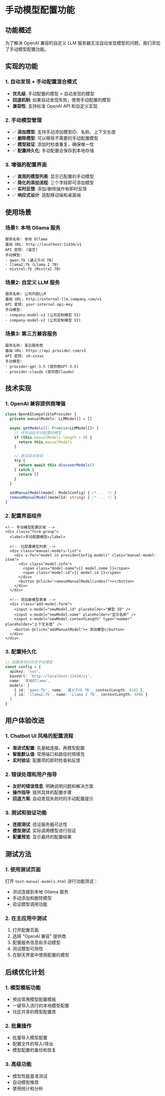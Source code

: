 # 手动模型配置功能

## 功能概述

为了解决 OpenAI 兼容的自定义 LLM 服务器无法自动发现模型的问题，我们添加了手动模型配置功能。

## 实现的功能

### 1. 自动发现 + 手动配置混合模式
- **优先级**: 手动配置的模型 > 自动发现的模型
- **回退机制**: 如果自动发现失败，使用手动配置的模型
- **兼容性**: 支持标准 OpenAI API 和自定义实现

### 2. 手动模型管理
- ✅ **添加模型**: 支持手动添加模型ID、名称、上下文长度
- ✅ **删除模型**: 可以移除不需要的手动配置模型
- ✅ **模型验证**: 添加时检查重复，确保唯一性
- ✅ **配置持久化**: 手动配置会保存到本地存储

### 3. 增强的配置界面
- ✅ **直观的模型列表**: 显示已配置的手动模型
- ✅ **简化的添加流程**: 三个字段即可添加模型
- ✅ **实时反馈**: 添加/删除操作有即时反馈
- ✅ **响应式设计**: 适配移动端和桌面端

## 使用场景

### 场景1: 本地 Ollama 服务
```
服务名称: 本地 Ollama
基础 URL: http://localhost:11434/v1
API 密钥: (留空)
手动模型:
- qwen:7b (通义千问 7B)
- llama2:7b (Llama 2 7B)
- mistral:7b (Mistral 7B)
```

### 场景2: 自定义 LLM 服务
```
服务名称: 公司内部LLM
基础 URL: http://internal-llm.company.com/v1
API 密钥: your-internal-api-key
手动模型:
- company-model-v1 (公司定制模型 V1)
- company-model-v2 (公司定制模型 V2)
```

### 场景3: 第三方兼容服务
```
服务名称: 某云服务商
基础 URL: https://api.provider.com/v1
API 密钥: sk-xxxxx
手动模型:
- provider-gpt-3.5 (提供商GPT-3.5)
- provider-claude (提供商Claude)
```

## 技术实现

### 1. OpenAI 兼容提供商增强
```typescript
class OpenAICompatibleProvider {
  private manualModels: LLMModel[] = []
  
  async getModels(): Promise<LLMModel[]> {
    // 优先返回手动配置的模型
    if (this.manualModels.length > 0) {
      return this.manualModels
    }
    
    // 尝试自动发现
    try {
      return await this.discoverModels()
    } catch {
      return []
    }
  }
  
  addManualModel(model: ModelConfig) { /* ... */ }
  removeManualModel(modelId: string) { /* ... */ }
}
```

### 2. 配置界面组件
```vue
<!-- 手动模型配置区域 -->
<div class="form-group">
  <label>手动配置模型</label>
  
  <!-- 已配置模型列表 -->
  <div class="manual-models-list">
    <div v-for="model in providerConfig.models" class="manual-model-item">
      <div class="model-info">
        <span class="model-name">{{ model.name }}</span>
        <span class="model-id">{{ model.id }}</span>
      </div>
      <button @click="removeManualModel(index)">×</button>
    </div>
  </div>
  
  <!-- 添加新模型表单 -->
  <div class="add-model-form">
    <input v-model="newModel.id" placeholder="模型 ID" />
    <input v-model="newModel.name" placeholder="显示名称" />
    <input v-model="newModel.contextLength" type="number" placeholder="上下文长度" />
    <button @click="addManualModel">+ 添加模型</button>
  </div>
</div>
```

### 3. 配置持久化
```typescript
// 配置保存时包含手动模型
const config = {
  apiKey: 'xxx',
  baseUrl: 'http://localhost:11434/v1',
  name: '本地Ollama',
  models: [
    { id: 'qwen:7b', name: '通义千问 7B', contextLength: 8192 },
    { id: 'llama2:7b', name: 'Llama 2 7B', contextLength: 4096 }
  ]
}
```

## 用户体验改进

### 1. Chatbot UI 风格的配置流程
- **渐进式配置**: 先基础连接，再模型配置
- **智能默认值**: 常用端口和路径的预填充
- **实时验证**: 配置项的即时检查和反馈

### 2. 错误处理和用户指导
- **友好的错误信息**: 明确说明问题和解决方案
- **操作指导**: 提供具体的配置步骤
- **回退方案**: 自动发现失败时的手动配置提示

### 3. 测试和验证功能
- **连接测试**: 验证服务器可达性
- **模型测试**: 实际调用模型进行验证
- **配置预览**: 显示最终的配置结果

## 测试方法

### 1. 使用测试页面
打开 `test-manual-models.html` 进行功能测试：
- 测试连接到本地 Ollama 服务
- 手动添加和删除模型
- 验证模型调用功能

### 2. 在主应用中测试
1. 打开配置页面
2. 选择 "OpenAI 兼容" 提供商
3. 配置服务信息和手动模型
4. 测试模型可用性
5. 在聊天界面中使用配置的模型

## 后续优化计划

### 1. 模型模板功能
- 预设常用模型配置模板
- 一键导入流行的本地模型配置
- 社区共享的模型配置库

### 2. 批量操作
- 批量导入模型配置
- 配置文件的导入/导出
- 模型配置的备份和恢复

### 3. 高级功能
- 模型性能基准测试
- 自动模型推荐
- 使用统计和分析